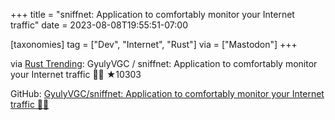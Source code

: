 +++
title = "sniffnet: Application to comfortably monitor your Internet traffic"
date = 2023-08-08T19:55:51-07:00

[taxonomies]
tag = ["Dev", "Internet", "Rust"]
via = ["Mastodon"]
+++

via [Rust Trending](https://botsin.space/@RustTrending/110856155273580385): GyulyVGC / sniffnet: Application to comfortably monitor your Internet traffic 🕵️‍♂️ ★10303

<!-- more -->

GitHub: [GyulyVGC/sniffnet: Application to comfortably monitor your Internet traffic 🕵️‍♂️](https://github.com/GyulyVGC/sniffnet)
